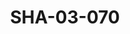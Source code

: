 ---
pid: SHA-03-070
title: SHA-03-070
language: ar
collection: شرحبيل احمد
original_label: 
rights: شرحبيل احمد
location_of_original: شرحبيل احمد
photographer_or_studio: 
scanned_from: photograph 8.9 by 13.9
_date: '1965'
location: الخرطوم
description: شرحبيل احمد بالجيتار
additional_notes: 
permission_display: 'yes'
on_server: 'no'
on_website: 'no'
permalink: /archive/ar/sha-03-070.html
layout: photo-page
---